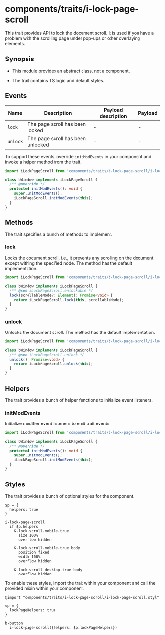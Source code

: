 # components/traits/i-lock-page-scroll

This trait provides API to lock the document scroll.
It is used if you have a problem with the scrolling page under pop-ups or other overlaying elements.

## Synopsis

* This module provides an abstract class, not a component.

* The trait contains TS logic and default styles.

## Events

| Name     | Description                       | Payload description | Payload |
|----------|-----------------------------------|---------------------|---------|
| `lock`   | The page scroll has been locked   | -                   | -       |
| `unlock` | The page scroll has been unlocked | -                   | -       |

To support these events, override `initModEvents` in your component and invoke a helper method from the trait.

```typescript
import iLockPageScroll from 'components/traits/i-lock-page-scroll/i-lock-page-scroll';

class bWindow implements iLockPageScroll {
  /** @override */
  protected initModEvents(): void {
    super.initModEvents();
    iLockPageScroll.initModEvents(this);
  }
}
```

## Methods

The trait specifies a bunch of methods to implement.

### lock

Locks the document scroll, i.e., it prevents any scrolling on the document except withing the specified node.
The method has the default implementation.

```typescript
import iLockPageScroll from 'components/traits/i-lock-page-scroll/i-lock-page-scroll';

class bWindow implements iLockPageScroll {
  /** @see iLockPageScroll.enlockable */
  lock(scrollableNode?: Element): Promise<void> {
    return iLockPageScroll.lock(this, scrollableNode);
  }
}
```

### unlock

Unlocks the document scroll.
The method has the default implementation.

```typescript
import iLockPageScroll from 'components/traits/i-lock-page-scroll/i-lock-page-scroll';

class bWindow implements iLockPageScroll {
  /** @see iLockPageScroll.unlock */
  unlock(): Promise<void> {
    return iLockPageScroll.unlock(this);
  }
}
```

## Helpers

The trait provides a bunch of helper functions to initialize event listeners.

### initModEvents

Initialize modifier event listeners to emit trait events.

```typescript
import iLockPageScroll from 'components/traits/i-lock-page-scroll/i-lock-page-scroll';

class bWindow implements iLockPageScroll {
  /** @override */
  protected initModEvents(): void {
    super.initModEvents();
    iLockPageScroll.initModEvents(this);
  }
}
```

## Styles

The trait provides a bunch of optional styles for the component.

```stylus
$p = {
  helpers: true
}

i-lock-page-scroll
  if $p.helpers
    &-lock-scroll-mobile-true
      size 100%
      overflow hidden

    &-lock-scroll-mobile-true body
      position fixed
      width 100%
      overflow hidden

    &-lock-scroll-desktop-true body
      overflow hidden
```

To enable these styles, import the trait within your component and call the provided mixin within your component.

```stylus
@import "components/traits/i-lock-page-scroll/i-lock-page-scroll.styl"

$p = {
  lockPageHelpers: true
}

b-button
  i-lock-page-scroll({helpers: $p.lockPageHelpers})
```
